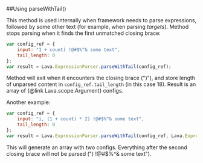 
##Using parseWithTail()

This method is used internally when framework needs to parse expressions, followed by some other text
(for example, when parsing <i>targets</i>). Method stops parsing when it finds the first unmatched closing brace:

```javascript
var config_ref = {
	input: "1 + count) !@#$%^& some text",
	tail_length: 0
};
var result = Lava.ExpressionParser.parseWithTail(config_ref);
```

Method will exit when it encounters the closing brace (")"), and store length of unparsed content in `config_ref.tail_length` 
(in this case 18). Result is an array of {@link Lava.scope.Argument} configs.

Another example:

```javascript
var config_ref = {
	input: "i, (1 + count) * 2) !@#$%^& some text",
	tail_length: 0
};
var result = Lava.ExpressionParser.parseWithTail(config_ref, Lava.ExpressionParser.SEPARATORS.COMMA);
```

This will generate an array with two configs. Everything after the second closing brace will not be parsed
(<str>") !@#$%^& some text"</str>).